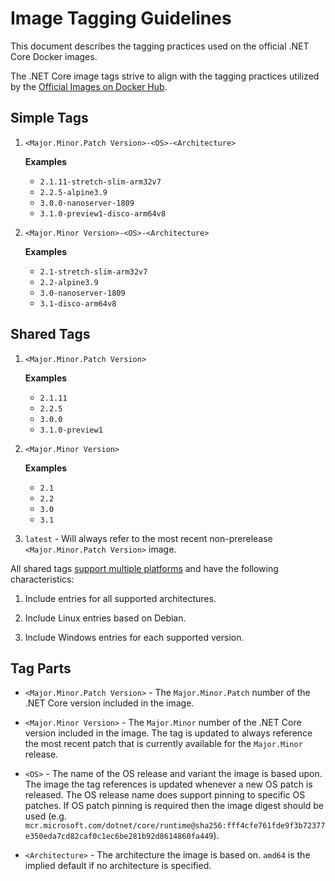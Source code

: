 # Image Tagging Guidelines

This document describes the tagging practices used on the official .NET Core Docker images.

The .NET Core image tags strive to align with the tagging practices utilized by the [Official Images on Docker Hub](https://hub.docker.com/search?q=&type=image&image_filter=official).

## Simple Tags

1. `<Major.Minor.Patch Version>-<OS>-<Architecture>`

    **Examples**

    * `2.1.11-stretch-slim-arm32v7`
    * `2.2.5-alpine3.9`
    * `3.0.0-nanoserver-1809`
    * `3.1.0-preview1-disco-arm64v8`

1. `<Major.Minor Version>-<OS>-<Architecture>`

    **Examples**

    * `2.1-stretch-slim-arm32v7`
    * `2.2-alpine3.9`
    * `3.0-nanoserver-1809`
    * `3.1-disco-arm64v8`

## Shared Tags

1. `<Major.Minor.Patch Version>`

    **Examples**

    * `2.1.11`
    * `2.2.5`
    * `3.0.0`
    * `3.1.0-preview1`

1. `<Major.Minor Version>`

    **Examples**

    * `2.1`
    * `2.2`
    * `3.0`
    * `3.1`

1. `latest` - Will always refer to the most recent non-prerelease `<Major.Minor.Patch Version>` image.

All shared tags [support multiple platforms](https://blog.docker.com/2017/09/docker-official-images-now-multi-platform/) and have the following characteristics:

1. Include entries for all supported architectures.

1. Include Linux entries based on Debian.

1. Include Windows entries for each supported version.

## Tag Parts

* `<Major.Minor.Patch Version>` - The `Major.Minor.Patch` number of the .NET Core version included in the image.

* `<Major.Minor Version>` - The `Major.Minor` number of the .NET Core version included in the image.  The tag is updated to always reference the most recent patch that is currently available for the `Major.Minor` release.

* `<OS>` - The name of the OS release and variant the image is based upon.  The image the tag references is updated whenever a new OS patch is released.  The OS release name does support pinning to specific OS patches.  If OS patch pinning is required then the image digest should be used (e.g. `mcr.microsoft.com/dotnet/core/runtime@sha256:fff4cfe761fde9f3b72377e350eda7cd82caf0c1ec6be281b92d8614860fa449`).

* `<Architecture>` - The architecture the image is based on.  `amd64` is the implied default if no architecture is specified.
